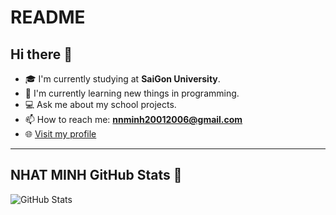 # README

## Hi there 👋

- 🎓 I'm currently studying at **SaiGon University**.
- 🌱 I'm currently learning new things in programming.
- 💻 Ask me about my school projects.
- 📫 How to reach me: **nnminh20012006@gmail.com**  
- 🌐 [Visit my profile](https://github.com/Nhat-Minhjgp)  

---

## NHAT MINH GitHub Stats 🌟
![GitHub Stats](https://github-readme-stats.vercel.app/api?username=yourusername&show_icons=true&theme=dark)  

